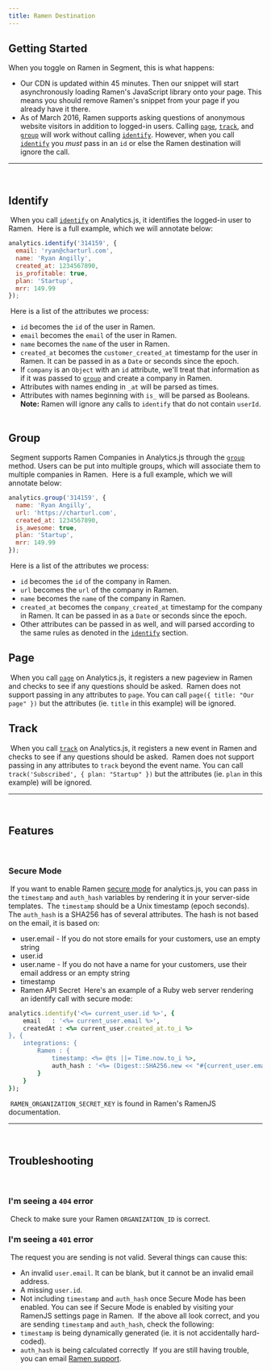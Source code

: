 ```yaml
---
title: Ramen Destination
---
```


## Getting Started

When you toggle on Ramen in Segment, this is what happens:
​
+ Our CDN is updated within 45 minutes. Then our snippet will start asynchronously loading Ramen's JavaScript library onto your page. This means you should remove Ramen's snippet from your page if you already have it there.
​
+ As of March 2016, Ramen supports asking questions of anonymous website visitors in addition to logged-in users. Calling [`page`](#page), [`track`](#track), and [`group`](#group) will work without calling [`identify`](#identify). However, when you call [`identify`](#identify) you _must_ pass in an `id` or else the Ramen destination will ignore the call.
​
- - -
​
## Identify
​
When you call [`identify`](/docs/connections/spec/identify) on Analytics.js, it identifies the logged-in user to Ramen.
​
Here is a full example, which we will annotate below:
​
```javascript
analytics.identify('314159', {
  email: 'ryan@charturl.com',
  name: 'Ryan Angilly',
  created_at: 1234567890,
  is_profitable: true,
  plan: 'Startup',
  mrr: 149.99
});
```
​
Here is a list of the attributes we process:
​
* `id` becomes the `id` of the user in Ramen.
* `email` becomes the `email` of the user in Ramen.
* `name` becomes the `name` of the user in Ramen.
* `created_at` becomes the `customer_created_at` timestamp for the user in Ramen. It can be passed in as a `Date` or seconds since the epoch.
* If `company` is an `Object` with an `id` attribute, we'll treat that information as if it was passed to [`group`](#group) and create a company in Ramen.
* Attributes with names ending in `_at` will be parsed as times.
* Attributes with names beginning with `is_` will be parsed as Booleans.
​
​
**Note:** Ramen will ignore any calls to `identify` that do not contain `userId`.
​
​
​
## Group
​
Segment supports Ramen Companies in Analytics.js through the [`group`](/docs/connections/spec/group) method. Users can be put into multiple groups, which will associate them to multiple companies in Ramen.
​
Here is a full example, which we will annotate below:
​
```javascript
analytics.group('314159', {
  name: 'Ryan Angilly',
  url: 'https://charturl.com',
  created_at: 1234567890,
  is_awesome: true,
  plan: 'Startup',
  mrr: 149.99
});
```
​
Here is a list of the attributes we process:
​
* `id` becomes the `id` of the company in Ramen.
* `url` becomes the `url` of the company in Ramen.
* `name` becomes the `name` of the company in Ramen.
* `created_at` becomes the `company_created_at` timestamp for the company in Ramen. It can be passed in as a `Date` or seconds since the epoch.
* Other attributes can be passed in as well, and will parsed according to the same rules as denoted in the [`identify`](#identify) section.
​
​
## Page
​
When you call [`page`](/docs/connections/spec/page) on Analytics.js, it registers a new pageview in Ramen and checks to see if any questions should be asked.
​
Ramen does not support passing in any attributes to `page`. You can call `page({ title: "Our page" })` but the attributes (ie. `title` in this example) will be ignored.
​
​
## Track
​
When you call [`track`](/docs/connections/spec/track) on Analytics.js, it registers a new event in Ramen and checks to see if any questions should be asked.
​
Ramen does not support passing in any attributes to `track` beyond the event name. You can call `track('Subscribed', { plan: "Startup" })` but the attributes (ie. `plan` in this example) will be ignored.
​
​
- - -
​
## Features
​
​
### Secure Mode
​
If you want to enable Ramen [secure mode](http://docs.ramen.is/#secure-mode) for analytics.js, you can pass in the `timestamp` and `auth_hash` variables by rendering it in your server-side templates.
​
The `timestamp` should be a Unix timestamp (epoch seconds). The `auth_hash` is a SHA256 has of several attributes. The hash is not based on the email, it is based on:
​
+ user.email - If you do not store emails for your customers, use an empty string
+ user.id
+ user.name - If you do not have a name for your customers, use their email address or an empty string
+ timestamp
+ Ramen API Secret
​
Here's an example of a Ruby web server rendering an identify call with secure mode:
​
```ruby
analytics.identify('<%= current_user.id %>', {
    email   : '<%= current_user.email %>',
    createdAt : <%= current_user.created_at.to_i %>
}, {
    integrations: {
        Ramen : {
            timestamp: <%= @ts ||= Time.now.to_i %>,
            auth_hash : '<%= (Digest::SHA256.new << "#{current_user.email}:#{current_user.id}:#{current_user.name}:#{@ts}:RAMEN_ORGANIZATION_SECRET_KEY").to_s %>'
        }
    }
});
```
​
`RAMEN_ORGANIZATION_SECRET_KEY` is found in Ramen's RamenJS documentation.
​
​
- - -
​
​
## Troubleshooting
​
​
### I'm seeing a `404` error
​
Check to make sure your Ramen `ORGANIZATION_ID` is correct.
​
### I'm seeing a `401` error
​
The request you are sending is not valid. Several things can cause this:
​
+ An invalid `user.email`. It can be blank, but it cannot be an invalid email address.
+ A missing `user.id`.
+ Not including `timestamp` and `auth_hash` once Secure Mode has been enabled. You can see if Secure Mode is enabled by visiting your RamenJS settings page in Ramen.
​
If the above all look correct, and you are sending `timestamp` and `auth_hash`, check the following:
​
+ `timestamp` is being dynamically generated (ie. it is not accidentally hard-coded).
+ `auth_hash` is being calculated correctly
​
If you are still having trouble, you can email [Ramen support](mailto:support@ramen.is).
